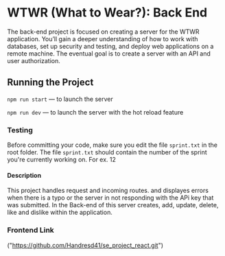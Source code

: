 # WTWR (What to Wear?): Back End

The back-end project is focused on creating a server for the WTWR application. You’ll gain a deeper understanding of how to work with databases, set up security and testing, and deploy web applications on a remote machine. The eventual goal is to create a server with an API and user authorization.

## Running the Project

`npm run start` — to launch the server

`npm run dev` — to launch the server with the hot reload feature

### Testing

Before committing your code, make sure you edit the file `sprint.txt` in the root folder. The file `sprint.txt` should contain the number of the sprint you're currently working on. For ex. 12

#### Description

This project handles request and incoming routes. and displayes errors when there is a typo or the server in not responding with the APi key that was submitted.
In the Back-end of this server creates, add, update, delete, like and dislike within the application.

### Frontend Link

("https://github.com/Handresd41/se_project_react.git")
